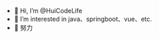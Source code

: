 - 👋 Hi, I’m @HuiCodeLife
- 👀 I’m interested in java、springboot、vue、etc.
- 🌱 努力

<!---
huidevnull/huidevnull is a ✨ special ✨ repository because its `README.md` (this file) appears on your GitHub profile.
You can click the Preview link to take a look at your changes.
--->
